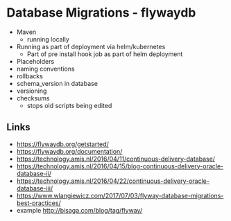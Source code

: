 # Database Migrations - flywaydb

- Maven
  - running locally
- Running as part of deployment via helm/kubernetes
  - Part of pre install hook job as part of helm deployment
- Placeholders
- naming conventions
- rollbacks
- schema_version in database
- versioning
- checksums
  - stops old scripts being edited


## Links


- https://flywaydb.org/getstarted/
- https://flywaydb.org/documentation/
- https://technology.amis.nl/2016/04/11/continuous-delivery-database/
- https://technology.amis.nl/2016/04/15/blog-continuous-delivery-oracle-database-ii/
- https://technology.amis.nl/2016/04/22/continuous-delivery-oracle-database-iii/
- https://www.wlangiewicz.com/2017/07/03/flyway-database-migrations-best-practices/
- example http://bisaga.com/blog/tag/flyway/
